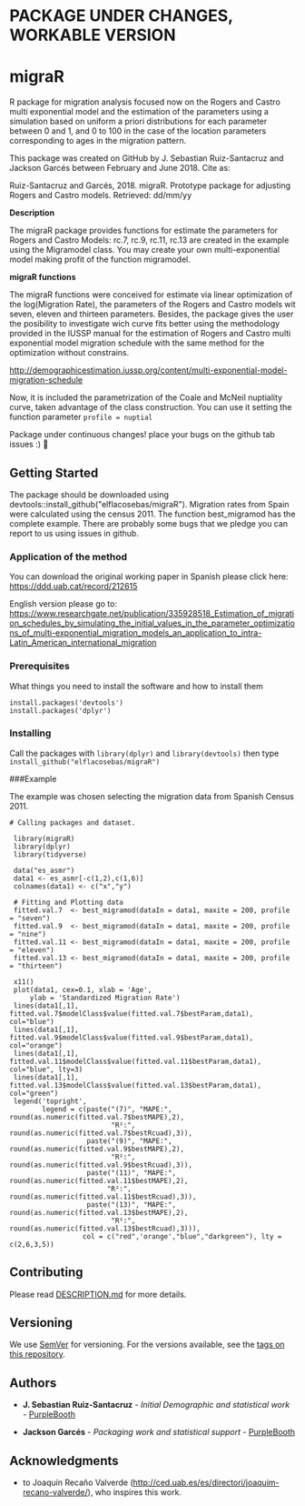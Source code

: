
# PACKAGE UNDER CHANGES, WORKABLE VERSION

# migraR
R package for migration analysis focused now on the Rogers and Castro multi exponential model and the estimation of the parameters using a simulation based on uniform a priori distributions for each parameter between 0 and 1, and 0 to 100 in the case of the location parameters corresponding to ages in the migration pattern. 

This package was created on GitHub by J. Sebastian Ruiz-Santacruz and Jackson Garcés between February and June 2018.
Cite as: 

Ruiz-Santacruz and Garcés, 2018. migraR. Prototype package for adjusting Rogers and Castro models. Retrieved: dd/mm/yy

**Description**

The migraR package provides functions for estimate the parameters for Rogers and Castro Models: 
rc.7, rc.9, rc.11, rc.13 are created in the example using the Migramodel class. You may create your own multi-exponential model making 
profit of the function migramodel.

**migraR functions**

The migraR functions were conceived for estimate via linear optimization of the log(Migration Rate), the parameters of the Rogers and Castro models wit seven, eleven and thirteen parameters. Besides, the package gives the user the posibility to investigate wich curve fits better using the methodology provided in the IUSSP manual for the estimation of Rogers and Castro multi exponential model migration schedule with the same method for the optimization without constrains. 

http://demographicestimation.iussp.org/content/multi-exponential-model-migration-schedule

Now, it is included the parametrization of the Coale and McNeil nuptiality curve, taken advantage of the class construction. You can use it setting the function parameter `profile = nuptial`

Package under continuous changes! place your bugs on the github tab issues :) :rocket:



## Getting Started

The package should be downloaded using devtools::install_github("elflacosebas/migraR"). Migration rates from Spain were calculated using the census 2011. The function best_migramod has the complete example. There are probably some bugs that we pledge you can report to us using issues in github. 

### Application of the method 

You can download the original working paper in Spanish please click here: 
https://ddd.uab.cat/record/212615

English version please go to: 
https://www.researchgate.net/publication/335928518_Estimation_of_migration_schedules_by_simulating_the_initial_values_in_the_parameter_optimizations_of_multi-exponential_migration_models_an_application_to_intra-Latin_American_international_migration


### Prerequisites

What things you need to install the software and how to install them

```
install.packages('devtools')
install.packages('dplyr')
```

### Installing

Call the packages with `library(dplyr)` and `library(devtools)` then type `install_github("elflacosebas/migraR")` 

###Example

The example was chosen selecting the migration data from Spanish Census 2011. 

```
# Calling packages and dataset.

 library(migraR)
 library(dplyr)
 library(tidyverse)
 
 data("es_asmr")
 data1 <- es_asmr[-c(1,2),c(1,6)]
 colnames(data1) <- c("x","y")

 # Fitting and Plotting data
 fitted.val.7  <- best_migramod(dataIn = data1, maxite = 200, profile = "seven")
 fitted.val.9  <- best_migramod(dataIn = data1, maxite = 200, profile = "nine")
 fitted.val.11 <- best_migramod(dataIn = data1, maxite = 200, profile = "eleven")
 fitted.val.13 <- best_migramod(dataIn = data1, maxite = 200, profile = "thirteen")

 x11()
 plot(data1, cex=0.1, xlab = 'Age',
     ylab = 'Standardized Migration Rate')
 lines(data1[,1], fitted.val.7$modelClass$value(fitted.val.7$bestParam,data1), col="blue")
 lines(data1[,1], fitted.val.9$modelClass$value(fitted.val.9$bestParam,data1), col="orange")
 lines(data1[,1], fitted.val.11$modelClass$value(fitted.val.11$bestParam,data1), col="blue", lty=3)
 lines(data1[,1], fitted.val.13$modelClass$value(fitted.val.13$bestParam,data1), col="green")
 legend('topright', 
        legend = c(paste("(7)", "MAPE:", round(as.numeric(fitted.val.7$bestMAPE),2),
                         "R²:", round(as.numeric(fitted.val.7$bestRcuad),3)),
                   paste("(9)", "MAPE:", round(as.numeric(fitted.val.9$bestMAPE),2),
                         "R²:", round(as.numeric(fitted.val.9$bestRcuad),3)),
                   paste("(11)", "MAPE:", round(as.numeric(fitted.val.11$bestMAPE),2),
                        "R²:", round(as.numeric(fitted.val.11$bestRcuad),3)),
                   paste("(13)", "MAPE:", round(as.numeric(fitted.val.13$bestMAPE),2),
                         "R²:", round(as.numeric(fitted.val.13$bestRcuad),3))),
                  col = c("red",'orange',"blue","darkgreen"), lty = c(2,6,3,5))

```

## Contributing

Please read [DESCRIPTION.md](https://github.com/elflacosebas/migrar) for more details.

## Versioning

We use [SemVer](http://semver.org/) for versioning. For the versions available, see the [tags on this repository](https://github.com/your/project/tags). 

## Authors

* **J. Sebastian Ruiz-Santacruz** - *Initial Demographic and statistical work* - [PurpleBooth](https://github.com/elflacosebas)

* **Jackson Garcés** - *Packaging work and statistical support* - [PurpleBooth](https://github.com/jackowacko)

## Acknowledgments

* to Joaquín Recaño Valverde (http://ced.uab.es/es/directori/joaquim-recano-valverde/), who inspires this work. 
